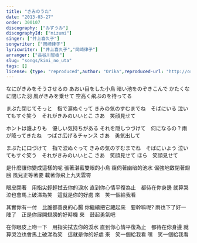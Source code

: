 ```yaml
---
title: "きみのうた"
date: "2013-03-27"
order: 300107
discography: ["みずうみ"]
discographyId: ["mizumi"]
singer: ["井上喜久子"]
songwriter: ["岡崎律子"]
lyricwriter: ["井上喜久子","岡崎律子"]
arranger: ["長谷川智樹"]
slug: "songs/kimi_no_uta"
tags: []
license: {type: "reproduced",author: "Orika",reproduced-url: "http://orikamushi.myweb.hinet.net",reproduced-website: "織歌蟲"}
---
```


なにがきみをそうさせるの 
あおい目をした小鳥 
暗い池をのぞきこんで 
かたくなに閉じた羽 
風がきみを乗せて 
空高く飛ぶのを待ってる 

まぶた閉じてそっと　指で涙ぬぐって 
きみの気のすむまでね　そばにいる 
泣いてもすぐ笑う　それがきみのいいとこ 
さあ　笑顔見せて 

ホントは誰よりも　優しい気持ちがある 
それを隠しつづけて　何になるの ? 
雨が降ってきたね　つばさ広げるチャンス 
さあ　勇気出して 

まぶたに口づけて　指で涙ぬぐって 
きみの気のすむまでね　そばにいよう 
泣いてもすぐ笑う　それがきみのいいとこ 
さあ　笑顔見せて 
ほら　笑顔見せて 

是什麼讓你變成這樣的呢
張著湛藍雙眼的小鳥
窺伺著幽暗的池水
倔強地斂閉著翅膀
風兒正等著要
載著你飛上九天雲霄

眼皮閉著　用指尖輕輕拭去你的淚水
直到你心情平復為止　都待在你身邊
就算哭泣也會馬上破涕為笑　這就是你的好處
來　笑一個給我看

其實你有一付　比誰都善良的心腸
你繼續把它藏起來　要幹嘛呢? 
雨也下了好一陣了　正是你展開翅膀的好時機
來　鼓起勇氣吧

在你眼皮上吻一下　用指尖拭去你的淚水
直到你心情平復為止　都待在你身邊
就算哭泣也會馬上破涕為笑　這就是你的好處
來　笑一個給我看
嘿　笑一個給我看

